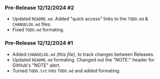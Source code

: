### Pre-Release 12/12/2024 #2
- Updated `README.md`. Added "quick access" links to the `TODO.md` & `CHANGELOG.md` files.
- Fixed `TODO.md` formating.

### Pre-Release 12/12/2024 #1
- Added `CHANGELOG.md` *(this file)*, to track changes between Releases.
- Updated `README.md` formating. Changed out the "NOTE:" header for GitHub's "NOTE" alert.
- Turned `TODO.txt` into `TODO.md` and added formating.